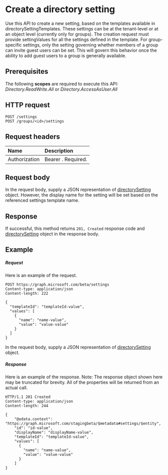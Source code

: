 # Create a directory setting

Use this API to create a new setting, based on the templates available in directorySettingTemplates. These settings can be at the tenant-level or at an object level (currently only for groups). The creation request must provide settingValues for all the settings defined in the template. For group-specific settings, only the setting governing whether members of a group can invite guest users can be set. This will govern this behavior once the ability to add guest users to a group is generally available.
## Prerequisites
The following **scopes** are required to execute this API: *Directory.ReadWrite.All* or *Directory.AccessAsUser.All*
## HTTP request
<!-- { "blockType": "ignored" } -->
```http
POST /settings
POST /groups/<id>/settings
```
## Request headers
| Name       | Description|
|:---------------|:----------|
| Authorization  | Bearer <token>. Required.|

## Request body
In the request body, supply a JSON representation of [directorySetting](../resources/directorysetting.md) object.  However, the display name for the setting will be set based on the referenced settings template name.


## Response
If successful, this method returns `201, Created` response code and [directorySetting](../resources/directorysetting.md) object in the response body.

## Example
##### Request
Here is an example of the request.
<!-- {
  "blockType": "request",
  "name": "create_directorysetting_from_settings"
}-->
```http
POST https://graph.microsoft.com/beta/settings
Content-type: application/json
Content-length: 222

{
  "templateId": "templateId-value",
  "values": [
    {
      "name": "name-value",
      "value": "value-value"
    }
  ]
}
```
In the request body, supply a JSON representation of [directorySetting](../resources/directorysetting.md) object.
##### Response
Here is an example of the response. Note: The response object shown here may be truncated for brevity. All of the properties will be returned from an actual call.
<!-- {
  "blockType": "response",
  "truncated": true,
  "@odata.type": "microsoft.graph.directorySetting"
} -->
```http
HTTP/1.1 201 Created
Content-type: application/json
Content-length: 244

{
    "@odata.context": "https://graph.microsoft.com/stagingbeta/$metadata#settings/$entity",
    "id": "id-value",
    "displayName": "displayName-value",
    "templateId": "templateId-value",
    "values": [
      {
        "name": "name-value",
        "value": "value-value"
      }
    ]
}
```

<!-- uuid: 8fcb5dbc-d5aa-4681-8e31-b001d5168d79
2015-10-25 14:57:30 UTC -->
<!-- {
  "type": "#page.annotation",
  "description": "Create directorySetting",
  "keywords": "",
  "section": "documentation",
  "tocPath": ""
}-->

<!-- {
  "type": "#page.annotation",
  "description": "Retrieve a list of directoryrole objects.",
  "tocPath": "/beta reference/Directory/directory setting/Create setting",
  "apiVersion": "beta",
  "section": "documentation",
  "canonicalURL": ""
} -->
